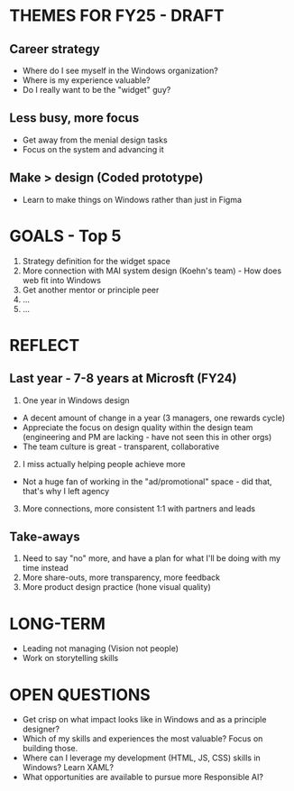 # THEMES FOR FY25 - DRAFT

## Career strategy
- Where do I see myself in the Windows organization?
- Where is my experience valuable?
- Do I really want to be the "widget" guy?

## Less busy, more focus
- Get away from the menial design tasks
- Focus on the system and advancing it

## Make > design (Coded prototype)
- Learn to make things on Windows rather than just in Figma

# GOALS - Top 5
1. Strategy definition for the widget space
2. More connection with MAI system design (Koehn's team) - How does web fit into Windows
3. Get another mentor or principle peer
4. ...
5. ...

# REFLECT
## Last year - 7-8 years at Microsft (FY24)
1. One year in Windows design
  - A decent amount of change in a year (3 managers, one rewards cycle)
  - Appreciate the focus on design quality within the design team (engineering and PM are lacking - have not seen this in other orgs)
  - The team culture is great - transparent, collaborative
2. I miss actually helping people achieve more
  - Not a huge fan of working in the "ad/promotional" space - did that, that's why I left agency
3. More connections, more consistent 1:1 with partners and leads

## Take-aways
1. Need to say "no" more, and have a plan for what I'll be doing with my time instead
2. More share-outs, more transparency, more feedback
3. More product design practice (hone visual quality)

# LONG-TERM
- Leading not managing (Vision not people)
- Work on storytelling skills

# OPEN QUESTIONS
- Get crisp on what impact looks like in Windows and as a principle designer?
- Which of my skills and experiences the most valuable? Focus on building those.
- Where can I leverage my development (HTML, JS, CSS) skills in Windows? Learn XAML?
- What opportunities are available to pursue more Responsible AI?

